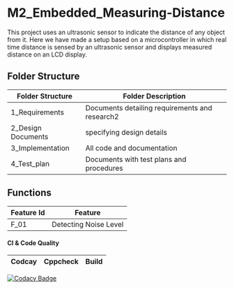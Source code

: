 # M2_Embedded_Measuring-Distance 
This project uses an ultrasonic sensor to indicate the distance of any object from it. Here we have made a setup based on a microcontroller in which real time distance
is sensed by an ultrasonic sensor and displays measured distance on an LCD display.



## Folder Structure
|Folder Structure|Folder	Description|
|----------------|-------------------|
| 1_Requirements	|Documents detailing requirements and research2|
| 2_Design	Documents |specifying design details|
| 3_Implementation|	All code and documentation|
| 4_Test_plan|	Documents with test plans and procedures|

## Functions
|Feature Id|	Feature|
|---------|----------|
|F_01|	Detecting Noise Level|


#### CI & Code Quality

|Codcay|Cppcheck|Build|
|:--:|:--:|:--:|
[![Codacy Badge](https://api.codacy.com/project/badge/Grade/3dfa636851f9408ead12e90e49e6aa2d)](https://app.codacy.com/gh/rasika8999/M2_Embedded_Measuring-Distance?utm_source=github.com&utm_medium=referral&utm_content=rasika8999/M2_Embedded_Measuring-Distance&utm_campaign=Badge_Grade_Settings)
 
